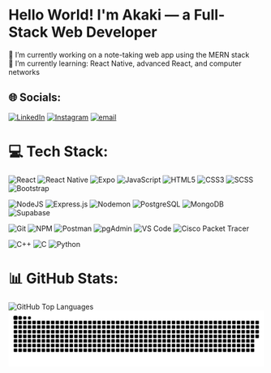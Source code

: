 # Hello World! I'm Akaki — a Full-Stack Web Developer<br>

🔭 I’m currently working on a note-taking web app using the MERN stack<br>
🌱 I’m currently learning: React Native, advanced React, and computer networks

## 🌐 Socials:

[![LinkedIn](https://img.shields.io/badge/LinkedIn-%230077B5.svg?logo=linkedin&logoColor=white)](https://linkedin.com/in/akakitsipuria)
[![Instagram](https://img.shields.io/badge/Instagram-%23E4405F.svg?logo=Instagram&logoColor=white)](https://instagram.com/akkkats) [![email](https://img.shields.io/badge/Email-D14836?logo=gmail&logoColor=white)](mailto:akakitsipuria1@gmail.com)

# 💻 Tech Stack:

![React](https://img.shields.io/badge/react-%2320232a.svg?style=for-the-badge&logo=react&logoColor=%2361DAFB)
![React Native](https://img.shields.io/badge/react_native-%2320232a.svg?style=for-the-badge&logo=react&logoColor=%2361DAFB)
![Expo](https://img.shields.io/badge/expo-1C1E24?style=for-the-badge&logo=expo&logoColor=#D04A37)
![JavaScript](https://img.shields.io/badge/javascript-%23323330.svg?style=for-the-badge&logo=javascript&logoColor=%23F7DF1E)
![HTML5](https://img.shields.io/badge/html5-%23E34F26.svg?style=for-the-badge&logo=html5&logoColor=white)
![CSS3](https://img.shields.io/badge/css3-%231572B6.svg?style=for-the-badge&logo=css3&logoColor=white)
![SCSS](https://img.shields.io/badge/SCSS-hotpink.svg?style=for-the-badge&logo=sass&logoColor=white)
![Bootstrap](https://img.shields.io/badge/bootstrap-%238511FA.svg?style=for-the-badge&logo=bootstrap&logoColor=white)

![NodeJS](https://img.shields.io/badge/node.js-6DA55F?style=for-the-badge&logo=node.js&logoColor=white)
![Express.js](https://img.shields.io/badge/express.js-%23404d59.svg?style=for-the-badge&logo=express&logoColor=%2361DAFB)
![Nodemon](https://img.shields.io/badge/NODEMON-%23323330.svg?style=for-the-badge&logo=nodemon&logoColor=%BBDEAD)
![PostgreSQL](https://img.shields.io/badge/postgres-%23316192.svg?style=for-the-badge&logo=postgresql&logoColor=white)
![MongoDB](https://img.shields.io/badge/MongoDB-%234ea94b.svg?style=for-the-badge&logo=mongodb&logoColor=white)
![Supabase](https://img.shields.io/badge/Supabase-3ECF8E?style=for-the-badge&logo=supabase&logoColor=white)

![Git](https://img.shields.io/badge/git-%23F05033.svg?style=for-the-badge&logo=git&logoColor=white)
![NPM](https://img.shields.io/badge/npm-%23CB3837.svg?style=for-the-badge&logo=npm&logoColor=white)
![Postman](https://img.shields.io/badge/postman-%23FF6C37.svg?style=for-the-badge&logo=postman&logoColor=white)
![pgAdmin](https://img.shields.io/badge/pgAdmin-336791?style=for-the-badge&logo=postgresql&logoColor=white)
![VS Code](https://img.shields.io/badge/VS%20Code-007ACC?style=for-the-badge&logo=visual-studio-code&logoColor=white)
![Cisco Packet Tracer](https://img.shields.io/badge/Cisco_Packet_Tracer-1BA0D7?style=for-the-badge&logo=cisco&logoColor=white)

![C++](https://img.shields.io/badge/c++-%2300599C.svg?style=for-the-badge&logo=c%2B%2B&logoColor=white)
![C](https://img.shields.io/badge/c-%2300599C.svg?style=for-the-badge&logo=c&logoColor=white)
![Python](https://img.shields.io/badge/python-%23323330.svg?style=for-the-badge&logo=python&logoColor=white)

# 📊 GitHub Stats:

<picture>
  <source srcset="https://github-readme-stats.vercel.app/api/top-langs/?username=akakaaaaa&theme=default&hide_border=true&layout=compact" media="(prefers-color-scheme: light)">
  <img src="https://github-readme-stats.vercel.app/api/top-langs/?username=akakaaaaa&theme=dark&hide_border=true&layout=compact" alt="GitHub Top Languages" />
</picture>

<picture>
  <source media="(prefers-color-scheme: dark)" srcset="https://raw.githubusercontent.com/akakaaaaa/akakaaaaa/output/github-snake-dark.svg" />
  <source media="(prefers-color-scheme: light)" srcset="https://raw.githubusercontent.com/akakaaaaa/akakaaaaa/output/github-snake.svg" />
  <img alt="github-snake" src="https://raw.githubusercontent.com/akakaaaaa/akakaaaaa/output/github-snake.svg" />
</picture>

###


